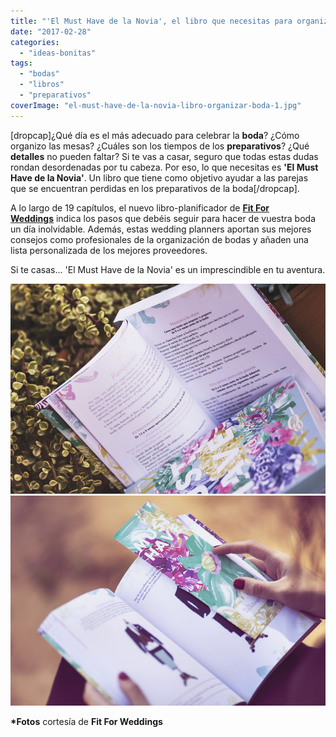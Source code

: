 ```yaml
---
title: "'El Must Have de la Novia', el libro que necesitas para organizar tu boda"
date: "2017-02-28"
categories: 
  - "ideas-bonitas"
tags: 
  - "bodas"
  - "libros"
  - "preparativos"
coverImage: "el-must-have-de-la-novia-libro-organizar-boda-1.jpg"
---
```


\[dropcap\]¿Qué día es el más adecuado para celebrar la **boda**? ¿Cómo organizo las mesas? ¿Cuáles son los tiempos de los **preparativos**? ¿Qué **detalles** no pueden faltar? Si te vas a casar, seguro que todas estas dudas rondan desordenadas por tu cabeza. Por eso, lo que necesitas es **'El Must Have de la Novia'**. Un libro que tiene como objetivo ayudar a las parejas que se encuentran perdidas en los preparativos de la boda\[/dropcap\].

A lo largo de 19 capítulos, el nuevo libro-planificador de [**Fit For Weddings**](http://fitforweddings.es) indica los pasos que debéis seguir para hacer de vuestra boda un día inolvidable. Además, estas wedding planners aportan sus mejores consejos como profesionales de la organización de bodas y añaden una lista personalizada de los mejores proveedores.

Si te casas... 'El Must Have de la Novia' es un imprescindible en tu aventura.

![el must have de la novia libro organizar boda](/images/el-must-have-de-la-novia-libro-organizar-boda-2.jpg "el must have de la novia libro organizar boda") ![el must have de la novia libro organizar boda](/images/el-must-have-de-la-novia-libro-organizar-boda-3.jpg "el must have de la novia libro organizar boda")

**\*Fotos** cortesía de **Fit For Weddings**
